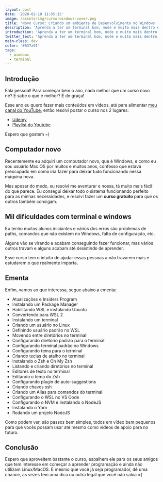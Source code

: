```yaml
---
layout: post
date: '2020-02-10 11:05:15'
image: /assets/img/curso-windows-cover.png
title: 'Novo Curso: Criando um ambiente de Desenvolvimento no Windows'
description: 'Aprenda a ter um terminal bom, node e muito mais dentro do Windows'
introduction: 'Aprenda a ter um terminal bom, node e muito mais dentro do Windows'
twitter_text: 'Aprenda a ter um terminal bom, node e muito mais dentro do Windows'
main-class: dev
color: '#637a91'
tags:
  - windows
  - terminal
---
```

## Introdução

Fala pessoal! Para começar bem o ano, nada melhor que um curso novo né? E sabe o que é melhor? É de graça!

Esse ano eu quero fazer mais conteúdos em vídeos, até para alimentar [meu canal do YouTube](https://www.youtube.com/WillianJustenCursos), então resolvi postar o curso nos 2 lugares:

- [Udemy](https://www.udemy.com/course/criando-um-ambiente-de-desenvolvimento-no-windows)
- [Playlist do Youtube](https://www.youtube.com/watch?v=YcR8pKvjx44&list=PLlAbYrWSYTiOpefWtd6uvwgKT1R-94Zfd)

Espero que gostem =)

## Computador novo

Recentemente eu adquiri um computador novo, que é Windows, e como eu sou usuário Mac OS por muitos e muitos anos, confesso que estava preocupado em como iria fazer para deixar tudo funcionando nessa máquina nova.

Mas apesar do medo, eu resolvi me aventurar e nossa, tá muito mais fácil do que parece. Eu consegui deixar todo o sistema funcionando perfeito para as minhas necessidades, e resolvi fazer um **curso gratuito** para que os outros também consigam.

## Mil dificuldades com terminal e windows

Eu tenho muitos alunos iniciantes e vários dos erros são problemas de paths, comandos que não existem no Windows, falta de configuração, etc.

Alguns vão se virando e acabam conseguindo fazer funcionar, mas vários outros travam e alguns acabam até desistindo de aprender.

Esse curso tem o intuito de ajudar essas pessoas a não travarem mais e estudarem o que realmente importa. 

## Ementa

Enfim, vamos ao que interessa, segue abaixo a ementa:

- Atualizações e Insiders Program
- Instalando um Package Manager
- Habilitando WSL e instalando Ubuntu
- Convertendo para WSL 2
- Instalando um terminal
- Criando um usuário no Linux
- Definindo usuário padrão no WSL
- Movendo entre diretórios no terminal
- Configurando diretório padrão para o terminal
- Configurando terminal padrão no Windows
- Configurando tema para o terminal
- Criando teclas de atalho no terminal
- Instalando o Zsh e Oh My Zsh
- Listando e criando diretórios no terminal
- Editores de texto no terminal
- Editando o tema do Zsh
- Configurando plugin de auto-suggestions
- Criando chaves ssh
- Criando um Alias para comandos do terminal
- Configurando o WSL no VS Code
- Configurando o NVM e instalando o NodeJS
- Instalando o Yarn
- Rodando um projeto NodeJS

Como podem ver, são passos bem simples, todos em vídeo bem pequenos para que vocês possam usar até mesmo como vídeos de apoio para no futuro. 

## Conclusão

Espero que aproveitem bastante o curso, espalhem ele para os seus amigos que tem interesse em começar a aprender programação e ainda não utilizam Linux/MacOS. E mesmo que você já seja programador, dê uma chance, as vezes tem uma dica ou outra legal que você não sabia =)

